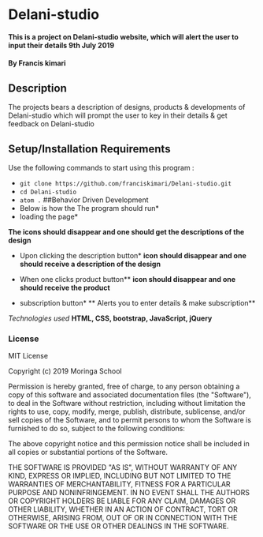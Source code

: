 # Delani-studio
#### This is a project on Delani-studio website, which will alert the user to input their details 9th July 2019
#### By **Francis kimari**
## Description
The projects bears a description of designs, products & developments of Delani-studio which will prompt the user to key in their details & get feedback on Delani-studio

## Setup/Installation Requirements
Use the following commands to start using this program :

* `git clone https://github.com/franciskimari/Delani-studio.git`
* `cd Delani-studio`
* `atom .`
##Behavior Driven Development
* Below is how the The program should run*
* loading the page*

**The icons should disappear and one should get the descriptions of the design**

* Upon clicking the description button*
**icon should disappear and  one should receive a description of the design**

 * When one clicks product button**
 **icon should disappear and  one should receive the product**


 * subscription button*
 ** Alerts you to enter details & make subscription**

*Technologies used*
**HTML, CSS, bootstrap, JavaScript, jQuery**

### License
MIT License

Copyright (c) 2019 Moringa School

Permission is hereby granted, free of charge, to any person obtaining a copy of this software and associated documentation files (the "Software"), to deal in the Software without restriction, including without limitation the rights to use, copy, modify, merge, publish, distribute, sublicense, and/or sell copies of the Software, and to permit persons to whom the Software is furnished to do so, subject to the following conditions:

The above copyright notice and this permission notice shall be included in all copies or substantial portions of the Software.

THE SOFTWARE IS PROVIDED "AS IS", WITHOUT WARRANTY OF ANY KIND, EXPRESS OR IMPLIED, INCLUDING BUT NOT LIMITED TO THE WARRANTIES OF MERCHANTABILITY, FITNESS FOR A PARTICULAR PURPOSE AND NONINFRINGEMENT. IN NO EVENT SHALL THE AUTHORS OR COPYRIGHT HOLDERS BE LIABLE FOR ANY CLAIM, DAMAGES OR OTHER LIABILITY, WHETHER IN AN ACTION OF CONTRACT, TORT OR OTHERWISE, ARISING FROM, OUT OF OR IN CONNECTION WITH THE SOFTWARE OR THE USE OR OTHER DEALINGS IN THE SOFTWARE.
